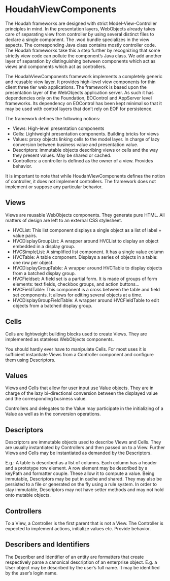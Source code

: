 # HoudahViewComponents #

The Houdah frameworks are designed with strict Model-View-Controller principles in mind. In the presentation layers, WebObjects already takes care of separating view from controller by using several distinct files to declare a single component. The .wod bundle specializes in the view aspects. The corresponding Java class contains mostly controller code. The Houdah frameworks take this a step further by recognizing that some strictly view code can pollute the component’s Java class. We add another layer of separation by distinguishing between components which act as views and components which act as controllers.

The HoudahViewComponents framework implements a completely generic and reusable view layer. It provides high-level view components for thin client three tier web applications. The framework is based upon the presentation layer of the WebObjects application server. As such it has dependencies only on the Foundation, EOControl and AppServer level frameworks. Its dependency on EOControl has been kept minimal so that it may be used with control layers that don’t rely on EOF for persistence.

The framework defines the following notions:

  * Views: High-level presentation components
  * Cells: Lightweight presentation components. Building bricks for views
  * Values: proxy objects linking cells to the model layer. In charge of lazy conversion between business value and presentation value.
  * Descriptors: immutable objects describing views or cells and the way they present values. May be shared or cached.
  * Controllers: a controller is defined as the owner of a view. Provides behavior.

It is important to note that while HoudahViewComponents defines the notion of controller, it does not implement controllers. The framework does not implement or suppose any particular behavior.


## Views ##

Views are reusable WebObjects components. They generate pure HTML. All matters of design are left to an external CSS stylesheet.
  * HVCList: This list component displays a single object as a list of label + value pairs.
  * HVCDisplayGroupList: A wrapper around HVCList to display an object embedded in a display group.
  * HVCSimpleList: A simplified list component. It has a single value column
  * HVCTable: A table component. Displays a series of objects in a table: one row per object.
  * HVCDisplayGroupTable: A wrapper around HVCTable to display objects from a batched display group.
  * HVCFieldset: A field set is a partial form. It is made of groups of form elements: text fields, checkbox groups, and action buttons...
  * HVCFieldTable: This component is a cross between the table and field set components. It allows for editing several objects at a time.
  * HVCDisplayGroupFieldTable: A wrapper around HVCFieldTable to edit objects from a batched display group.


## Cells ##

Cells are lightweight building blocks used to create Views. They are implemented as stateless WebObjects components.

You should hardly ever have to manipulate Cells. For most uses it is sufficient instantiate Views from a Controller component and configure them using Descriptors.


## Values ##

Views and Cells that allow for user input use Value objects. They are in charge of the lazy bi-directional conversion between the displayed value and the corresponding business value.

Controllers and delegates to the Value may participate in the initializing of a Value as well as in the conversion operations.


## Descriptors ##

Descriptors are immutable objects used to describe Views and Cells. They are usually instantiated by Controllers and then passed on to a View. Further Views and Cells may be instantiated as demanded by the Descriptors.

E.g.: A table is described as a list of columns. Each column has a header and a prototype row element. A row element may be described by a keyPath and formatter couple. These allow it to compute a value.
Being immutable, Descriptors may be put in cache and shared. They may also be persisted to a file or generated on the fly using a rule system. In order to stay immutable, Descriptors may not have setter methods and may not hold onto mutable objects.


## Controllers ##

To a View, a Controller is the first parent that is not a View. The Controller is expected to implement actions, initialize values etc. Provide behavior.


## Describers and Identifiers ##

The Describer and Identifier of an entity are formatters that create respectively parse a canonical description of an enterprise object. E.g. a User object may be described by the user’s full name. It may be identified by the user’s login name.